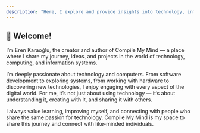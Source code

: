 ```yaml
---
description: "Here, I explore and provide insights into technology, information systems, and different aspects of the computer world."
---
```


## 👋 Welcome!

I’m Eren Karaoğlu, the creator and author of Compile My Mind — a place where I share my journey, ideas, and projects in the world of technology, computing, and information systems.

I’m deeply passionate about technology and computers. From software development to exploring systems, from working with hardware to discovering new technologies, I enjoy engaging with every aspect of the digital world. For me, it’s not just about using technology — it’s about understanding it, creating with it, and sharing it with others.

I always value learning, improving myself, and connecting with people who share the same passion for technology. Compile My Mind is my space to share this journey and connect with like-minded individuals.
